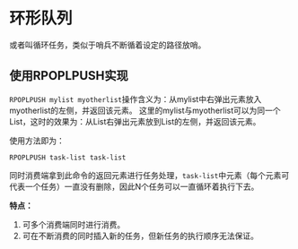 # 环形队列
或者叫循环任务，类似于哨兵不断循着设定的路径放哨。

## 使用RPOPLPUSH实现
`RPOPLPUSH mylist myotherlist`操作含义为：从mylist中右弹出元素放入myotherlist的左侧，并返回该元素。
这里的mylist与myotherlist可以为同一个List，这时的效果为：从List右弹出元素放到List的左侧，并返回该元素。

使用方法即为：

`RPOPLPUSH task-list task-list`

同时消费端拿到此命令的返回元素进行任务处理，`task-list`中元素（每个元素可代表一个任务）一直没有删除，因此N个任务可以一直循环着执行下去。

**特点：**
1. 可多个消费端同时进行消费。
2. 可在不断消费的同时插入新的任务，但新任务的执行顺序无法保证。